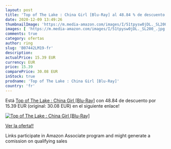 ```yaml
---
layout: post
title: 'Top of The Lake : China Girl [Blu-Ray] al 48.84 % de descuento'
date: 2020-12-09 13:49:26
thumbnailImage: 'https://m.media-amazon.com/images/I/51tpysw0jDL._SL200_.jpg'
images: [ 'https://m.media-amazon.com/images/I/51tpysw0jDL._SL200_.jpg' ]
comments: true
category: ofertas
author: ring
slug: 'B07442LM19-fr'
description:
actualPrice: 15.39 EUR
currency: EUR
price: 15.39
comparePrice: 30.08 EUR
inStock: true
prodname: 'Top of The Lake : China Girl [Blu-Ray]'
country: 'fr'
---
```


Está [Top of The Lake : China Girl [Blu-Ray]](https://www.amazon.fr/dp/B07442LM19/?tag=tolees0d-21) con 48.84 de descuento por 15.39 EUR (original: 30.08 EUR) en el siguiente enlace!

[![Top of The Lake : China Girl [Blu-Ray]](https://m.media-amazon.com/images/I/51tpysw0jDL._SL200_.jpg)](https://www.amazon.fr/dp/B07442LM19/?tag=tolees0d-21)

[Ver la oferta!!](https://www.amazon.fr/dp/B07442LM19/?tag=tolees0d-21)

Links participate in Amazon Associate program and might generate a comission on qualifying sales


